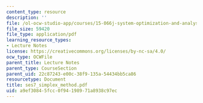```yaml
---
content_type: resource
description: ''
file: /ol-ocw-studio-app/courses/15-066j-system-optimization-and-analysis-for-manufacturing-summer-2003/a9ef30845fcc0f94198971a8938c97ec_ses7_simplex_method.pdf
file_size: 59420
file_type: application/pdf
learning_resource_types:
- Lecture Notes
license: https://creativecommons.org/licenses/by-nc-sa/4.0/
ocw_type: OCWFile
parent_title: Lecture Notes
parent_type: CourseSection
parent_uid: 22c87243-e00c-38f9-135a-54434bb5ca86
resourcetype: Document
title: ses7_simplex_method.pdf
uid: a9ef3084-5fcc-0f94-1989-71a8938c97ec
---
```

